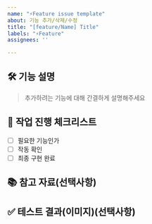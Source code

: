 ```yaml
---
name: "⚡Feature issue template"
about: 기능 추가/삭제/수정
title: "[feature/Name] Title"
labels: "⚡Feature"
assignees: ''

---
```


## 🛠️ 기능 설명
> 추가하려는 기능에 대해 간결하게 설명해주세요

## 📝 작업 진행 체크리스트

- [ ] 필요한 기능인가
- [ ] 작동 확인
- [ ] 최종 구현 완료

## 📚 참고 자료(선택사항)
>

## ✅ 테스트 결과(이미지)(선택사항)
>
